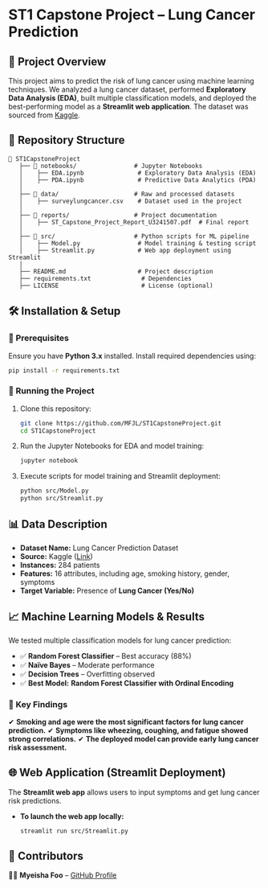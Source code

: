 # **ST1 Capstone Project – Lung Cancer Prediction**

## **📌 Project Overview**
This project aims to predict the risk of lung cancer using machine learning techniques. We analyzed a lung cancer dataset, performed **Exploratory Data Analysis (EDA)**, built multiple classification models, and deployed the best-performing model as a **Streamlit web application**. The dataset was sourced from [Kaggle](https://www.kaggle.com/datasets/mysarahmadbhat/lung-cancer/data).

## **📂 Repository Structure**
```
📂 ST1CapstoneProject
   ├── 📂 notebooks/                # Jupyter Notebooks
   │    ├── EDA.ipynb               # Exploratory Data Analysis (EDA)
   │    ├── PDA.ipynb               # Predictive Data Analytics (PDA)
   │
   ├── 📂 data/                     # Raw and processed datasets
   │    ├── surveylungcancer.csv    # Dataset used in the project
   │
   ├── 📂 reports/                  # Project documentation
   │    ├── ST_Capstone_Project_Report_U3241507.pdf  # Final report
   │
   ├── 📂 src/                      # Python scripts for ML pipeline
   │    ├── Model.py                # Model training & testing script
   │    ├── Streamlit.py            # Web app deployment using Streamlit
   │
   ├── README.md                    # Project description
   ├── requirements.txt              # Dependencies
   ├── LICENSE                       # License (optional)
```

## **🛠 Installation & Setup**
### **🔹 Prerequisites**
Ensure you have **Python 3.x** installed. Install required dependencies using:
```bash
pip install -r requirements.txt
```

### **🔹 Running the Project**
1. Clone this repository:
   ```bash
   git clone https://github.com/MFJL/ST1CapstoneProject.git
   cd ST1CapstoneProject
   ```
2. Run the Jupyter Notebooks for EDA and model training:
   ```bash
   jupyter notebook
   ```
3. Execute scripts for model training and Streamlit deployment:
   ```bash
   python src/Model.py
   python src/Streamlit.py
   ```

## **📊 Data Description**
- **Dataset Name:** Lung Cancer Prediction Dataset
- **Source:** Kaggle ([Link](https://www.kaggle.com/datasets/mysarahmadbhat/lung-cancer/data))
- **Instances:** 284 patients
- **Features:** 16 attributes, including age, smoking history, gender, symptoms
- **Target Variable:** Presence of **Lung Cancer (Yes/No)**

## **📈 Machine Learning Models & Results**
We tested multiple classification models for lung cancer prediction:
- ✅ **Random Forest Classifier** – Best accuracy (88%)
- ✅ **Naïve Bayes** – Moderate performance
- ✅ **Decision Trees** – Overfitting observed
- ✅ **Best Model:** **Random Forest Classifier with Ordinal Encoding**

### **📌 Key Findings**
✔ **Smoking and age were the most significant factors for lung cancer prediction.**
✔ **Symptoms like wheezing, coughing, and fatigue showed strong correlations.**
✔ **The deployed model can provide early lung cancer risk assessment.**

## **🌐 Web Application (Streamlit Deployment)**
The **Streamlit web app** allows users to input symptoms and get lung cancer risk predictions.
- **To launch the web app locally:**
  ```bash
  streamlit run src/Streamlit.py
  ```

## **📢 Contributors**
👩‍💻 **Myeisha Foo** – [GitHub Profile](https://github.com/MFJL)  


